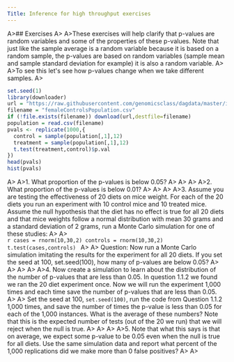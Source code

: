 ```yaml
---
Title: Inference for high throughput exercises
---
```


A>## Exercises
A>
A>These exercises will help clarify that p-values are random variables and some of the properties of these p-values. Note that just like the sample average is a random variable because it is based on a random sample, the p-values are based on random variables (sample mean and sample standard deviation for example) it is also a random variable.
A>
A>To see this let's see how p-values change when we take different samples.
A>
```r
set.seed(1)
library(downloader)
url = "https://raw.githubusercontent.com/genomicsclass/dagdata/master/inst/extdata/femaleControlsPopulation.csv"
filename = "femaleControlsPopulation.csv"
if (!file.exists(filename)) download(url,destfile=filename)
population = read.csv(filename)
pvals <- replicate(1000,{
  control = sample(population[,1],12)
  treatment = sample(population[,1],12)
  t.test(treatment,control)$p.val
})
head(pvals)
hist(pvals)
```
A>
A>1. What proportion of the p-values is below 0.05?
A>
A>
A>
A>2. What proportion of the p-values is below 0.01?
A>
A>
A>
A>3. Assume you are testing the effectiveness of 20 diets on mice weight. For each of the 20 diets you run an experiment with 10 control mice and 10 treated mice. Assume the null hypothesis that the diet has no effect is  true for all 20 diets and that mice weights follow a normal distribution with mean 30 grams and a standard deviation of 2 grams, run a Monte Carlo simulation for one of these studies:
A>
A>    
    ```r
    cases = rnorm(10,30,2)
    controls = rnorm(10,30,2)
    t.test(cases,controls)
    ```
A>
A>    Question: Now run a Monte Carlo simulation imitating the results for the experiment for all 20 diets. If you set the seed at 100, set.seed(100), how many of p-values are below 0.05?
A>
A>
A>
A>
A>4. Now create a simulation to learn about the distribution of the number of p-values that are less than 0.05. In question 1.1.2 we found we ran the 20 diet experiment once. Now we will run the experiment 1,000 times and each time save the number of p-values that are less than 0.05. 
A>
A>    Set the seed at 100, `set.seed(100)`, run the code from Question 1.1.2 1,000 times, and save the number of times the p-value is less than 0.05 for each of the 1,000 instances. What is the average of these numbers? Note that this is the expected number of tests (out of the 20 we run) that we will reject when the null is true.
A>
A>
A>
A>5. Note that what this says is that on average, we expect some p-value to be 0.05 even when the null is true for all diets. Use the same simulation data and report what percent of the 1,000 replications did we make more than 0 false positives?
A>
A>
